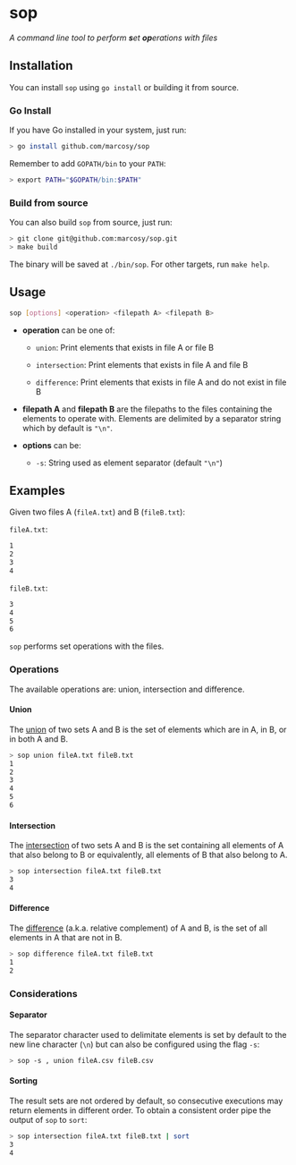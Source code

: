# sop

_A command line tool to perform **s**et **op**erations with files_

## Installation

You can install `sop` using `go install` or building it from source.

### Go Install

If you have Go installed in your system, just run:

```bash
> go install github.com/marcosy/sop
```

Remember to add `GOPATH/bin` to your `PATH`:

```bash
> export PATH="$GOPATH/bin:$PATH"
```

### Build from source

You can also build `sop` from source, just run:

```bash
> git clone git@github.com:marcosy/sop.git
> make build
```

The binary will be saved at `./bin/sop`. For other targets, run `make help`.

## Usage

```bash
sop [options] <operation> <filepath A> <filepath B>
```

- **operation** can be one of:
  - `union`: Print elements that exists in file A or file B

  - `intersection`: Print elements that exists in file A and file B
  
  - `difference`: Print elements that exists in file A and do not exist in file B

- **filepath A** and **filepath B** are the filepaths to the files containing
the elements to operate with. Elements are delimited by a separator string which
by default is `"\n"`.

- **options** can be:
  - `-s`: String used as element separator (default `"\n"`)

## Examples

Given two files A (`fileA.txt`) and B (`fileB.txt`):

`fileA.txt`:

```txt
1
2
3
4
```

`fileB.txt`:

```txt
3
4
5
6
```

`sop` performs set operations with the files.

### Operations

The available operations are: union, intersection and difference.

#### Union

The [union](https://en.wikipedia.org/wiki/Union_(set_theory)) of two sets A and B is the set of elements which are in A, in B, or in both A and B.

```bash
> sop union fileA.txt fileB.txt
1
2
3
4
5
6
```

#### Intersection

The [intersection](https://en.wikipedia.org/wiki/Intersection_(set_theory)) of two sets A and B is the set containing all elements of A that also belong to B or equivalently, all elements of B that also belong to A.

```bash
> sop intersection fileA.txt fileB.txt
3
4
```

#### Difference

The [difference](https://en.wikipedia.org/wiki/Complement_(set_theory)#Relative_complement) (a.k.a. relative complement) of A and B, is the set of all elements in A that are not in B.

```bash
> sop difference fileA.txt fileB.txt
1
2
```

### Considerations

#### Separator

The separator character used to delimitate elements is set by default to the new
line character (`\n`) but can also be configured using the flag `-s`:

```bash
> sop -s , union fileA.csv fileB.csv 
```

#### Sorting

The result sets are not ordered by default, so consecutive executions may return
elements in different order. To obtain a consistent order pipe the output of `sop`
to `sort`:

```bash
> sop intersection fileA.txt fileB.txt | sort
3
4
```
